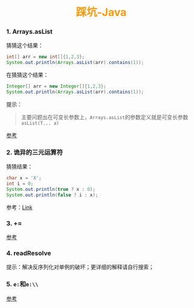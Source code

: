 # <div style="text-align:center;color:#FF9900">踩坑-Java</div>
### 1. Arrays.asList
猜猜这个结果：
```Java
int[] arr = new int[]{1,2,3};
System.out.println(Arrays.asList(arr).contains(1));
```
在猜猜这个结果：
```Java
Integer[] arr = new Integer[]{1,2,3};
System.out.println(Arrays.asList(arr).contains(1));
```
提示：
> 主要问题出在可变长参数上，`Arrays.asList`的参数定义就是可变长参数`asList(T... a)`

[参考](https://suigara.iteye.com/blog/1623427 '编号2')

### 2. 诡异的三元运算符
猜猜结果：
```Java
char x = 'X';
int i = 0;
System.out.println(true ? x : 0);
System.out.println(false ? i : x);
```
参考：[Link](https://suigara.iteye.com/blog/1623427 '搜索“诡异的三元表达式”')

### 3. +=
[参考](https://suigara.iteye.com/blog/1623427 '#5')

### 4. readResolve
提示：解决反序列化对单例的破坏；更详细的解释请自行搜索；

### 5. `e:`和`e:\\`
[参考](https://blog.csdn.net/u011004037/article/details/45369887)
